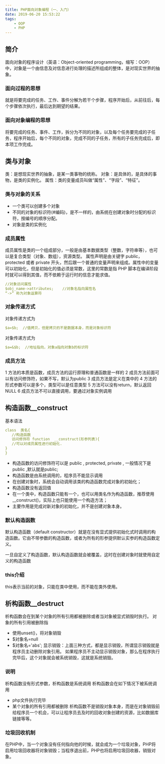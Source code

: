 ```yaml
---
title: PHP面向对象编程（一、入门）
date: 2019-06-20 15:53:22
tags:
    - OOP
    - PHP
---
```

## 简介
面向对象的程序设计（英语：Object-oriented programming，缩写：OOP）中，对象是一个由信息及对信息进行处理的描述所组成的整体，是对现实世界的抽象。
###  面向过程的思想
就是将要完成的任务、工作、事件分解为若干个步骤，程序开始后，从前往后，每个步骤依次执行，最后达到期望的结果。
### 面向对象编程的思想
将要完成的任务、事件、工作，拆分为不同的对象，以及每个任务要完成的子任务，程序开始后，每个不同的对象，完成不同的子任务，所有的子任务完成后，即本项工作完成。

## 类与对象
类：是想现实世界的抽象，是某一类事物的统称。
对象：是具体的，是具体的事物，是类的实例化。
属性：类的变量成员叫做“属性”、“字段”、“特征”。
### 类与对象的关系
* 一个类可以创建多个对象
* 不同的对象的标识符(#编码)，是不一样的，由系统在创建对象时分配的标识符，按编号的顺序分配。
* 对象是类的实例化
### 成员属性
成员属性是类的一个组成部分，一般是由基本数据类型（整数，字符串等），也可以是复合类型（对象、数组），资源类型。
属性声明是由关键字 public，protected 或者 private 开头，然后跟一个普通的变量声明来组成。属性中的变量可以初始化，但是初始化的值必须是常数，这里的常数是指 PHP 脚本在编译阶段时就可以得到其值，而不依赖于运行时的信息才能求值。
```yaml
//对象访问属性
$obj_name->attributes;    //对象名指向属性名
“->” 称为对象运算符
```
### 对象传递方式
对象传递方式为 
```yaml
$a=$b;  //值拷贝，但是拷贝的不是数据本身，而是对象标识符
```
对象传递方式为 
```yaml
$a=&$b;  //地址指向，对象a指向对象b的标识符
```

### 成员方法
1 方法的本质是函数，成员方法的运行原理和普通函数是一样的
2 成员方法前面可以有访问修饰符，如果不写，默认为public
3 成员方法是定义在类中的
4 方法的形式参数可以是多个，类型可以是任意类型
5 方法可以没有return，默认返回NULL
6 成员方法不可以直接调用，要通过对象实例调用
 
 ## 构造函数__construct
 基本语法
 ```yaml
class  类名{
	//构造函数
	访问修饰符 function  __construct(形参列表){
	//可以对成员属性进行初始化.
}
}
```
* 构造函数的访问修饰符可以是 public , protected, private , 一般情况下是public ,默认就是public;
* 构造函数是由系统调用的，程序员不能显示调用
* 在创建对象时，系统会自动调用该类的构造函数完成对象的初始化；
* 构造函数没有返回值
* 在一个类中，构造函数只能有一个，也可以用类名作为构造函数，推荐使用__construct()，实际上也只能使用一个构造方法；
* 主要作用是完成对新对象的初始化，并不是创建对象本身。

### 默认构造函数
默认构造函数（default constructor）就是在没有显式提供初始化式时调用的构造函数。它由不带参数的构造函数，或者为所有的形参提供默认实参的构造函数定义。

 一旦自定义了构造函数，默认构造函数就会被覆盖，这时在创建对象时就使用自定义的构造函数
 
 ### this介绍
 this表示当前的对象，只能在类中使用，而不能在类外使用。
 
 ## 析构函数__destruct
 析构函数会在到某个对象的所有引用都被删除或者当对象被显式销毁时执行。
 对象的所有引用被删除指 
* 使用unset()，将对象销毁 
* $对象名=null
* $对象名='abs';
 显示销毁：上面三种方式，都是显示销毁，所谓显示销毁就是程序员主动删除对象引用。
 如果程序员不主动显示销毁对象，那么在程序执行完毕后，这个对象就会被系统销毁，这就是系统销毁。
 
### 说明
析构函数没有形式参数，析构函数是系统调用
析构函数会在如下情况下被系统调用
* php文件执行完毕
* 某个对象的所有引用都被删除
析构函数不是销毁对象本身，而是在对象销毁前给程序员一个机会，可以让程序员去及时的回收对象创建的资源，比如数据库链接等等。

### 垃圾回收机制
在PHP中，当一个对象没有任何指向他的时候，就会成为一个垃圾对象，PHP将启用垃圾回收器将对象销毁；当程序退出前，PHP也将启用垃圾回收器，销毁对象。
